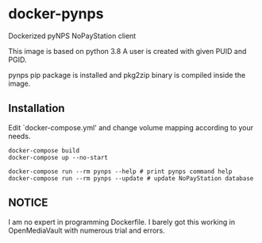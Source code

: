 # docker-pynps
Dockerized pyNPS NoPayStation client

This image is based on python 3.8
A user is created with given PUID and PGID.

pynps pip package is installed and pkg2zip binary is compiled inside the image.

## Installation

Edit `docker-compose.yml' and change volume mapping according to your needs.

```
docker-compose build
docker-compose up --no-start

docker-compose run --rm pynps --help # print pynps command help
docker-compose run --rm pynps --update # update NoPayStation database
```

## NOTICE

I am no expert in programming Dockerfile.
I barely got this working in OpenMediaVault with numerous trial and errors.

